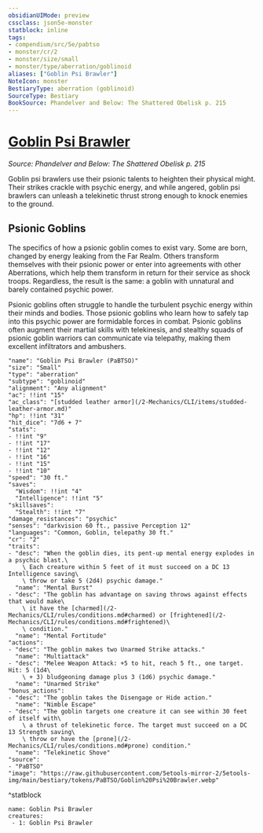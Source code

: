 ```yaml
---
obsidianUIMode: preview
cssclass: json5e-monster
statblock: inline
tags:
- compendium/src/5e/pabtso
- monster/cr/2
- monster/size/small
- monster/type/aberration/goblinoid
aliases: ["Goblin Psi Brawler"]
NoteIcon: monster
BestiaryType: aberration (goblinoid)
SourceType: Bestiary
BookSource: Phandelver and Below: The Shattered Obelisk p. 215
---
```

# [Goblin Psi Brawler](2-Mechanics/CLI/bestiary/aberration/goblin-psi-brawler-pabtso.md)
*Source: Phandelver and Below: The Shattered Obelisk p. 215*  

Goblin psi brawlers use their psionic talents to heighten their physical might. Their strikes crackle with psychic energy, and while angered, goblin psi brawlers can unleash a telekinetic thrust strong enough to knock enemies to the ground.

## Psionic Goblins

The specifics of how a psionic goblin comes to exist vary. Some are born, changed by energy leaking from the Far Realm. Others transform themselves with their psionic power or enter into agreements with other Aberrations, which help them transform in return for their service as shock troops. Regardless, the result is the same: a goblin with unnatural and barely contained psychic power.

Psionic goblins often struggle to handle the turbulent psychic energy within their minds and bodies. Those psionic goblins who learn how to safely tap into this psychic power are formidable forces in combat. Psionic goblins often augment their martial skills with telekinesis, and stealthy squads of psionic goblin warriors can communicate via telepathy, making them excellent infiltrators and ambushers.

```statblock
"name": "Goblin Psi Brawler (PaBTSO)"
"size": "Small"
"type": "aberration"
"subtype": "goblinoid"
"alignment": "Any alignment"
"ac": !!int "15"
"ac_class": "[studded leather armor](/2-Mechanics/CLI/items/studded-leather-armor.md)"
"hp": !!int "31"
"hit_dice": "7d6 + 7"
"stats":
- !!int "9"
- !!int "17"
- !!int "12"
- !!int "16"
- !!int "15"
- !!int "10"
"speed": "30 ft."
"saves":
  "Wisdom": !!int "4"
  "Intelligence": !!int "5"
"skillsaves":
  "Stealth": !!int "7"
"damage_resistances": "psychic"
"senses": "darkvision 60 ft., passive Perception 12"
"languages": "Common, Goblin, telepathy 30 ft."
"cr": "2"
"traits":
- "desc": "When the goblin dies, its pent-up mental energy explodes in a psychic blast.\
    \ Each creature within 5 feet of it must succeed on a DC 13 Intelligence saving\
    \ throw or take 5 (2d4) psychic damage."
  "name": "Mental Burst"
- "desc": "The goblin has advantage on saving throws against effects that would make\
    \ it have the [charmed](/2-Mechanics/CLI/rules/conditions.md#charmed) or [frightened](/2-Mechanics/CLI/rules/conditions.md#frightened)\
    \ condition."
  "name": "Mental Fortitude"
"actions":
- "desc": "The goblin makes two Unarmed Strike attacks."
  "name": "Multiattack"
- "desc": "Melee Weapon Attack: +5 to hit, reach 5 ft., one target. Hit: 5 (1d4\
    \ + 3) bludgeoning damage plus 3 (1d6) psychic damage."
  "name": "Unarmed Strike"
"bonus_actions":
- "desc": "The goblin takes the Disengage or Hide action."
  "name": "Nimble Escape"
- "desc": "The goblin targets one creature it can see within 30 feet of itself with\
    \ a thrust of telekinetic force. The target must succeed on a DC 13 Strength saving\
    \ throw or have the [prone](/2-Mechanics/CLI/rules/conditions.md#prone) condition."
  "name": "Telekinetic Shove"
"source":
- "PaBTSO"
"image": "https://raw.githubusercontent.com/5etools-mirror-2/5etools-img/main/bestiary/tokens/PaBTSO/Goblin%20Psi%20Brawler.webp"
```
^statblock

```encounter-table
name: Goblin Psi Brawler
creatures:
 - 1: Goblin Psi Brawler
```